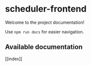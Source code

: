# scheduler-frontend

Welcome to the project documentation!

Use `npm run docs` for easier navigation.

## Available documentation

[[index]]
